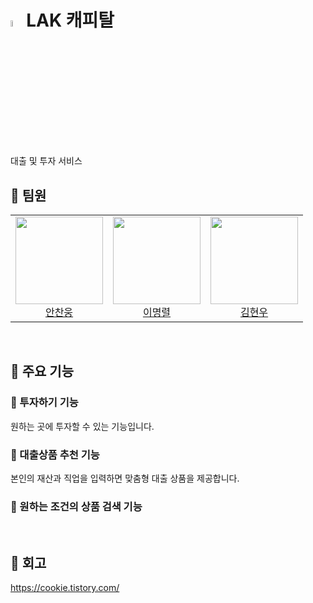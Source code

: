 # <img src="https://github.com/user-attachments/assets/bc3ab2e6-9692-44b0-afaa-de92025bb79e" width="5%">LAK 캐피탈
대출 및 투자 서비스

## 🐳 팀원
<table>
  <tr>
    <td height="140px" align="center"> <a href="https://github.com/AnChanUng"> <img src="https://avatars.githubusercontent.com/u/104750924?v=4" width="140px" />
      <br /> 안찬웅</a></td>
    <td height="140px" align="center"> <a href="https://github.com/dlaudfuf33"> <img src="https://avatars.githubusercontent.com/u/108720714?v=4" width="140px" />
      <br />이명렬</a></td>
    <td height="140px" align="center"> <a href="https://github.com/kimh7537"> <img src="https://avatars.githubusercontent.com/u/108720714?v=4" width="140px" />
      <br />김현우</a></td>

  </tr>
</table>
<br/>

## 🐳 주요 기능
### 🍿 투자하기 기능
원하는 곳에 투자할 수 있는 기능입니다.

### 🍿 대출상품 추천 기능
본인의 재산과 직업을 입력하면 맞춤형 대출 상품을 제공합니다.

### 🍿 원하는 조건의 상품 검색 기능

<br/>

## 🐳 회고
https://cookie.tistory.com/

